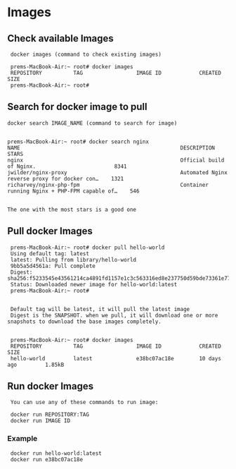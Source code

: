# Images


## Check available Images


     docker images (command to check existing images)

     prems-MacBook-Air:~ root# docker images
     REPOSITORY          TAG                 IMAGE ID            CREATED             SIZE
     prems-MacBook-Air:~ root# 


## Search for docker image to pull 


    docker search IMAGE_NAME (command to search for image)

    
    prems-MacBook-Air:~ root# docker search nginx
    NAME                                                   DESCRIPTION                                     STARS               
    nginx                                                  Official build of Nginx.                         8341  
    jwilder/nginx-proxy                                    Automated Nginx reverse proxy for docker con…    1321   
    richarvey/nginx-php-fpm                                Container running Nginx + PHP-FPM capable of…    546 

    
    The one with the most stars is a good one
    
## Pull docker Images

     
     prems-MacBook-Air:~ root# docker pull hello-world
     Using default tag: latest
     latest: Pulling from library/hello-world
     9bb5a5d4561a: Pull complete 
     Digest: sha256:f5233545e43561214ca4891fd1157e1c3c563316ed8e237750d59bde73361e77
     Status: Downloaded newer image for hello-world:latest
     prems-MacBook-Air:~ root# 
     
     
     Default tag will be latest, it will pull the latest image
     Digest is the SNAPSHOT. when we pull, it will download one or more snapshots to download the base images completely.
     
     
     prems-MacBook-Air:~ root# docker images
     REPOSITORY          TAG                 IMAGE ID            CREATED             SIZE
     hello-world         latest              e38bc07ac18e        10 days ago         1.85kB
     
  
## Run docker Images
     You can use any of these commands to run image:
     
     docker run REPOSITORY:TAG
     docker run IMAGE ID  
     
### Example   
     docker run hello-world:latest
     docker run e38bc07ac18e
     


         
